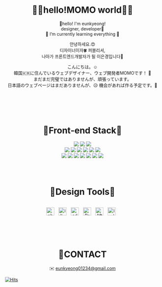 <h1 align="center">👋🏻hello!MOMO world👋🏻</h1>
<p align="center">🥰hello! I'm eunkyeong!
<br/>
  designer, developer🧐
 <br/>
 🌱 I’m currently learning everything 🤣
</p>
<p align="center">안녕하세요.😍 </br>
디자이너이자🍀 퍼블리셔,</br> 
나아가 프론트엔드개발자가 될 이은경입니다🎁</br>
</p>

<p align="center">
こんにちは。☺️
<br/>
韓国🇰🇷に住んでいるウェブデザイナー、ウェブ開発者MOMOです！ 🫶
</br>
まだまだ完璧ではありませんが、頑張っています。
</br>
日本語のウェブページはまだありませんが、😥 機会があれば作る予定です。💪
</p>


<br/>
<br/>
<br/>
<br/>



<div align="center">
  <h1>💖Front-end Stack💖</h1>
      <img src="https://img.shields.io/badge/HTML5-E34F26?style=flat-square&logo=Html5&logoColor=white"/>
     <img src="https://img.shields.io/badge/CSS3-1572B6?style=flat-square&logo=Css3&logoColor=white"/>
     <img src="https://img.shields.io/badge/SASS-CC6699?style=flat-square&logo=Sass&logoColor=white"/><br>
     <img src="https://img.shields.io/badge/LESS-1D365D?style=flat-square&logo=Less&logoColor=white"/>
     <img src="https://img.shields.io/badge/REACT-61DAFB?style=flat-square&logo=React&logoColor=white"/>
     <img src="https://img.shields.io/badge/VUE-4FC08D?style=flat-square&logo=Vue.js&logoColor=white"/>
     <img src="https://img.shields.io/badge/JAVASCRIPT-F7DF1E?style=flat-square&logo=Javascript&logoColor=white"/>
     <img src="https://img.shields.io/badge/TYPESCRIPT-3178C6?style=flat-square&logo=Typescript&logoColor=white"/>
     <img src="https://img.shields.io/badge/JSON-000000?style=flat-square&logo=Json&logoColor=white"/><br>
     <img src="https://img.shields.io/badge/PHP-777BB4?style=flat-square&logo=Php&logoColor=white"/>
     <img src="https://img.shields.io/badge/MYSQL-4479A1?style=flat-square&logo=Mysql&logoColor=white"/>
    <img src="https://img.shields.io/badge/JQUERY-0769AD?style=flat-square&logo=Jquery&logoColor=white"/>
     <img src="https://img.shields.io/badge/BOOTSTRAP-7952B3?style=flat-square&logo=Bootstrap&logoColor=white"/>
     <img src="https://img.shields.io/badge/WORDPRESS-21759B?style=flat-square&logo=Wordpress&logoColor=white"/>
     <img src="https://img.shields.io/badge/GIT-F05032?style=flat-square&logo=Git&logoColor=white"/>
     <img src="https://img.shields.io/badge/GITHUB-181717?style=flat-square&logo=Github&logoColor=white"/>
 <br>
<br>
</div>
<br/>
<br/>
<div align="center">
  <h1>🌈Design Tools🌈</h1>
<img alt="photoshop" width="26px" src="https://user-images.githubusercontent.com/119273292/211795800-3028ff02-61e7-48aa-a179-94fe0e1bcf14.png" style="padding-right:10px; margin-top:15px;" />
<img alt="illustrator" width="26px" src="https://user-images.githubusercontent.com/119273292/211796138-0287dcd3-f025-4890-b4b6-cee6e9201de3.png" style="padding-right:10px; margin-top:15px;" />
<img alt="adobeXD" width="26px" src="https://user-images.githubusercontent.com/119273292/211796318-50e9a294-f932-4609-85a6-12a1f8dbacc9.png" style="padding-right:10px; margin-top:15px;" />
<img alt="PremierePro" width="26px" src="https://user-images.githubusercontent.com/119273292/211796531-39fe0c46-8c1e-4343-8ad2-e06c3813366e.png" style="padding-right:10px; margin-top:15px;" />
<img alt="AfterEffects" width="26px" src="https://user-images.githubusercontent.com/119273292/211796652-97da2b62-a580-4504-9006-8f3ff49b9e62.png" style="padding-right:10px; margin-top:15px;" />
<img alt="indesign" width="26px" src="https://user-images.githubusercontent.com/119273292/211796800-11f277b9-a5c0-4327-8881-88ae8b6f0778.png" style="padding-right:10px; margin-top:15px;" />
</div>
<br/>
<br/>
<br/>
<br/>
<div align="center">
<h1>🥰CONTACT</h1>

✉️ eunkyeong01234@gmail.com
</div>

[![Hits](https://hits.seeyoufarm.com/api/count/incr/badge.svg?url=https%3A%2F%2Fgithub.com%2FeunkyeongMOMO&count_bg=%23FFDE00&title_bg=%238D8D8D&icon=&icon_color=%23878484&title=hits&edge_flat=false)](https://hits.seeyoufarm.com)
